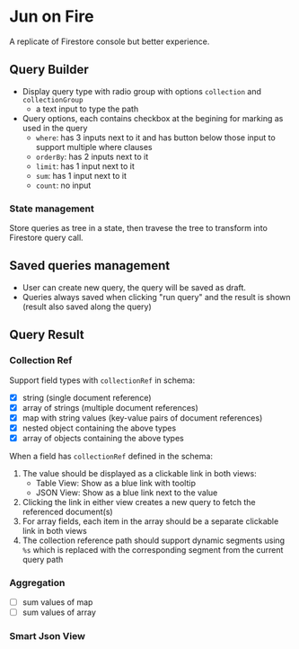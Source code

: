 # Jun on Fire

A replicate of Firestore console but better experience.

## Query Builder

- Display query type with radio group with options `collection` and `collectionGroup`
  - a text input to type the path
- Query options, each contains checkbox at the begining for marking as used in the query
  - `where`: has 3 inputs next to it and has button below those input to support multiple where clauses
  - `orderBy`: has 2 inputs next to it
  - `limit`: has 1 input next to it
  - `sum`: has 1 input next to it
  - `count`: no input

### State management

Store queries as tree in a state, then travese the tree to transform into Firestore query call.

## Saved queries management

- User can create new query, the query will be saved as draft.
- Queries always saved when clicking "run query" and the result is shown (result also saved along the query)

## Query Result

### Collection Ref

Support field types with `collectionRef` in schema:

- [x] string (single document reference)
- [x] array of strings (multiple document references)
- [x] map with string values (key-value pairs of document references)
- [x] nested object containing the above types
- [x] array of objects containing the above types

When a field has `collectionRef` defined in the schema:

1. The value should be displayed as a clickable link in both views:
   - Table View: Show as a blue link with tooltip
   - JSON View: Show as a blue link next to the value
2. Clicking the link in either view creates a new query to fetch the referenced document(s)
3. For array fields, each item in the array should be a separate clickable link in both views
4. The collection reference path should support dynamic segments using `%s` which is replaced with the corresponding segment from the current query path

### Aggregation

- [ ] sum values of map
- [ ] sum values of array

### Smart Json View
